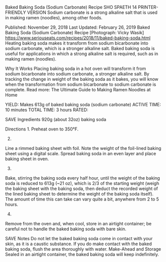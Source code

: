 Baked Baking Soda (Sodium Carbonate) Recipe
SHO SPAETH
14     PRINTER-FRIENDLY VERSION
Sodium carbonate is a strong alkaline salt that is used in making ramen (noodles), among other foods.

Published: November 29, 2018 Last Updated: February 26, 2019
Baked Baking Soda (Sodium Carbonate) Recipe
[Photograph: Vicky Wasik]
https://www.seriouseats.com/recipes/2018/11/baked-baking-soda.html
Heating baking soda makes it transform from sodium bicarbonate into sodium carbonate, which is a stronger alkaline salt. Baked baking soda is useful for applications in which a strong alkaline salt is required, such as in making ramen (noodles).

Why It Works
Placing baking soda in a hot oven will transform it from sodium bicarbonate into sodium carbonate, a stronger alkaline salt.
By tracking the change in weight of the baking soda as it bakes, you will know when the transformation from sodium bicarbonate to sodium carbonate is complete.
Read more: The Ultimate Guide to Making Ramen Noodles at Home

YIELD:
Makes 613g of baked baking soda (sodium carbonate)
ACTIVE TIME:
10 minutes
TOTAL TIME:
3 hours
RATED:
    
 SAVE
Ingredients
920g (about 32oz) baking soda

Directions
1.
Preheat oven to 350°F.

2.
Line a rimmed baking sheet with foil. Note the weight of the foil-lined baking sheet using a digital scale. Spread baking soda in an even layer and place baking sheet in oven.

3.
Bake, stirring the baking soda every half hour, until the weight of the baking soda is reduced to 613g (~21 oz), which is 2/3 of the starting weight (weigh the baking sheet with the baking soda, then deduct the recorded weight of the lined baking sheet to determine the weight of the baking soda itself). The amount of time this can take can vary quite a bit, anywhere from 2 to 5 hours.

4.
Remove from the oven and, when cool, store in an airtight container; be careful not to handle the baked baking soda with bare skin.

 SAVE
Notes
Do not let the baked baking soda come in contact with your skin, as it is a caustic substance. If you do make contact with the baked baking soda, flush the area thoroughly with water.
Make-Ahead and Storage
Sealed in an airtight container, the baked baking soda will keep indefinitely.